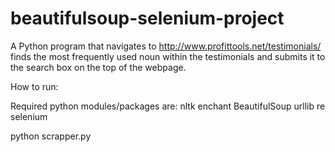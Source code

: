 # beautifulsoup-selenium-project
A Python program that navigates to http://www.profittools.net/testimonials/ finds the most frequently used noun within the testimonials and submits it to the search box on the top of the webpage.

How to run:

Required python modules/packages are:
nltk
enchant
BeautifulSoup
urllib
re
selenium

python scrapper.py
